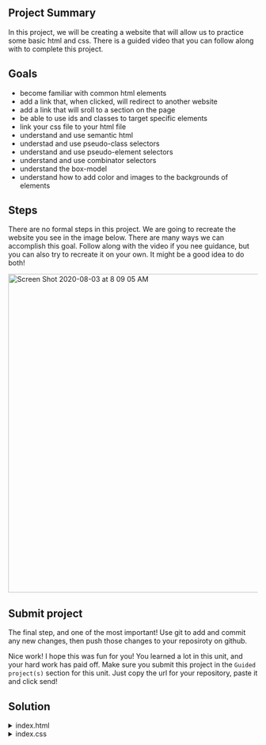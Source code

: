 ## Project Summary

In this project, we will be creating a website that will allow us to practice some basic html and css. There is a guided video that you can follow along with to complete this project.

## Goals

- become familiar with common html elements
- add a link that, when clicked, will redirect to another website
- add a link that will sroll to a section on the page
- be able to use ids and classes to target specific elements
- link your css file to your html file
- understand and use semantic html
- understad and use pseudo-class selectors
- understand and use pseudo-element selectors
- understand and use combinator selectors
- understand the box-model
- understand how to add color and images to the backgrounds of elements

## Steps

There are no formal steps in this project.  We are going to recreate the website you see in the image below.  There are many ways we can accomplish this goal.  Follow along with the video if you nee guidance, but you can also try to recreate it on your own.  It might be a good idea to do both!

<img width="644" alt="Screen Shot 2020-08-03 at 8 09 05 AM" src="https://user-images.githubusercontent.com/68203064/89191774-a6c92c00-d560-11ea-82fa-8f6bea4a39f7.png">

## Submit project

The final step, and one of the most important! Use git to add and commit any new changes, then push those changes to your reposiroty on github.

Nice work! I hope this was fun for you! You learned a lot in this unit, and your hard work has paid off. Make sure you submit this project in the `Guided project(s)` section for this unit. Just copy the url for your repository, paste it and click send!

## Solution

<details>

<summary>index.html</summary>

```html
<!DOCTYPE html>
<html lang="en">
  <head>
    <meta charset="UTF-8" />
    <meta name="viewport" content="width=device-width, initial-scale=1.0" />
    <title>Document</title>
    <link rel="stylesheet" href="index.css" />
  </head>
  <body>
    <header>
      <h1>Learn</h1>
    </header>
    <section id="banner">
      <h1>This is so cool!</h1>
    </section>
    <section id="content">
      <h1>Learning to code!</h1>
      <p>Click <a href="#schedule">here</a> to see the schedule!</p>
      <p class="aloha-text">
        Lorem ipsum dolor sit amet consectetur adipisicing elit. Doloribus
        repudiandae itaque ex placeat et delectus dolores eum necessitatibus
        error quae mollitia, eveniet culpa explicabo quibusdam deserunt tempore
        possimus ad obcaecati?
      </p>
      <p class="aloha-text">
        Click <a href="https://google.com" target="_blank">here</a> to go to
        google
      </p>
      <h4 class="who">Who should learn to code?</h4>
      <p>Anyone who...</p>
      <ul>
        <li>wants to learn a new skill</li>
        <li>wants to be relevant</li>
        <li class="next-green">wants to work remotely</li>
        <li>wants extra money</li>
        <li>is looking for a new carrer</li>
      </ul>
      <p>Do any of these apply to you?</p>
      <img
        width="200px"
        src="https://encrypted-tbn0.gstatic.com/images?q=tbn%3AANd9GcSxbhCA_yfryp4576uwbMXNK7Kd15sdt9Aggg&usqp=CAU"
      />
      <p>
        Lorem ipsum dolor sit amet, consectetur adipisicing elit. A incidunt hic
        error nemo praesentium corrupti nihil pariatur repudiandae illum dolore
        aliquam temporibus impedit delectus dolorum sit, sequi, eius ducimus
        itaque.
      </p>
      <p>
        Lorem ipsum dolor sit amet, consectetur adipisicing elit. A incidunt hic
        error nemo praesentium corrupti nihil pariatur repudiandae illum dolore
        aliquam temporibus impedit delectus dolorum sit, sequi, eius ducimus
        itaque.
      </p>
      <p>
        Lorem ipsum dolor sit amet, consectetur adipisicing elit. A incidunt hic
        error nemo praesentium corrupti nihil pariatur repudiandae illum dolore
        aliquam temporibus impedit delectus dolorum sit, sequi, eius ducimus
        itaque.
      </p>
      <p>
        Lorem ipsum dolor sit amet, consectetur adipisicing elit. A incidunt hic
        error nemo praesentium corrupti nihil pariatur repudiandae illum dolore
        aliquam temporibus impedit delectus dolorum sit, sequi, eius ducimus
        itaque.
      </p>
      <p>
        Lorem ipsum dolor sit amet, consectetur adipisicing elit. A incidunt hic
        error nemo praesentium corrupti nihil pariatur repudiandae illum dolore
        aliquam temporibus impedit delectus dolorum sit, sequi, eius ducimus
        itaque.
      </p>
      <p>
        Lorem ipsum dolor sit amet, consectetur adipisicing elit. A incidunt hic
        error nemo praesentium corrupti nihil pariatur repudiandae illum dolore
        aliquam temporibus impedit delectus dolorum sit, sequi, eius ducimus
        itaque.
      </p>
      <p>
        Lorem ipsum dolor sit amet, consectetur adipisicing elit. A incidunt hic
        error nemo praesentium corrupti nihil pariatur repudiandae illum dolore
        aliquam temporibus impedit delectus dolorum sit, sequi, eius ducimus
        itaque.
      </p>
      <div id="schedule">
        <h3>Schedule</h3>
        <div class="scroll-box">
          <ol>
            <li>intro</li>
            <li class="aloha-text last-normal">html/css 1</li>
            <li>html/css 2</li>
            <li>html/css 3</li>
            <li>html/css 4</li>
            <li>html/css 5</li>
            <li>js 1</li>
            <li>js 2</li>
            <li>js 3</li>
            <li>js 4</li>
            <li>js 5</li>
          </ol>
        </div>
      </div>
    </section>
    <section class="box-model-section">
      <p class="left-border">This text has a left border</p>
      <div class="square shadow"></div>
      <div class="large-square shadow large-margin large-padding"></div>
      <div class="half-border square"></div>
    </section>
    <footer></footer>
  </body>
</html>
```

</details>

<details>

<summary>index.css</summary>

```css
* {
  box-sizing: border-box;
}

html,
body {
  padding: 0;
  margin: 0;
  scroll-behavior: smooth;
}

p {
  font-size: 16px;
}

a {
  color: rgb(206, 38, 201);
}

a:hover {
  font-size: 36px;
}

header {
  background-color: black;
  color: greenyellow;
  padding: 8px 48px;
}

#banner {
  height: 500px;
  background-image: url("https://images.unsplash.com/photo-1547394765-185e1e68f34e?ixlib=rb-1.2.1&ixid=eyJhcHBfaWQiOjEyMDd9&auto=format&fit=crop&w=2700&q=80");
  background-position: center;
  background-size: cover;
  background-repeat: no-repeat;
  text-align: center;
}

#banner > h1 {
  font-size: 48px;
  color: white;
  line-height: 500px;
  margin: 0;
}

#schedule {
  border: 2px dashed green;
  padding: 24px;
  clear: both;
}

#content {
  padding: 48px;
}

.who + p {
  color: rebeccapurple;
}

#content h1 {
  font-size: 64px;
}

.scroll-box {
  border: 1px solid black;
  height: 100px;
  width: 200px;
  overflow: auto;
}

li::selection {
  background: darkred;
  color: honeydew;
}

.aloha-text::after {
  background: greenyellow;
  content: "ALOHA";
}

.last-normal ~ li {
  color: royalblue;
}

.next-green + li {
  color: green;
}

.box-model-section {
  border: 3px solid red;
  margin: 8px;
  padding: 24px;
}

.left-border {
  border-left: 2px solid black;
}

.square {
  height: 100px;
  width: 100px;
}

.half-border {
  border-left: 2px solid black;
  border-bottom: 2px solid black;
}

.large-margin {
  margin: 28px;
}

.large-padding {
  padding: 28px;
}

.large-square {
  height: 200px;
  width: 200px;
}

.shadow {
  box-shadow: 4px 4px 13px 0px rgba(21, 19, 19, 0.4);
}

img {
  float: left;
  margin-right: 16px;
  margin-bottom: 16px;
}
```

</details>
